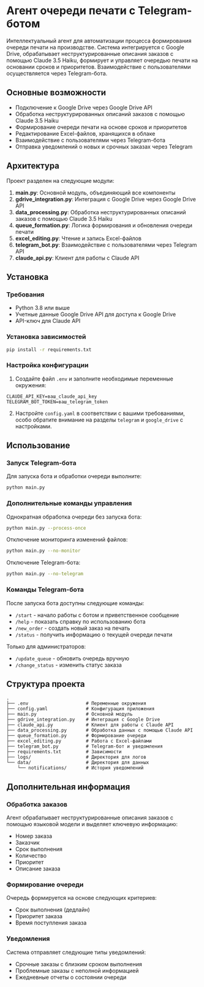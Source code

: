# Агент очереди печати с Telegram-ботом

Интеллектуальный агент для автоматизации процесса формирования очереди печати на производстве. Система интегрируется с Google Drive, обрабатывает неструктурированные описания заказов с помощью Claude 3.5 Haiku, формирует и управляет очередью печати на основании сроков и приоритетов. Взаимодействие с пользователями осуществляется через Telegram-бота.

## Основные возможности

- Подключение к Google Drive через Google Drive API
- Обработка неструктурированных описаний заказов с помощью Claude 3.5 Haiku
- Формирование очереди печати на основе сроков и приоритетов
- Редактирование Excel-файлов, хранящихся в облаке
- Взаимодействие с пользователями через Telegram-бота
- Отправка уведомлений о новых и срочных заказах через Telegram

## Архитектура

Проект разделен на следующие модули:

1. **main.py**: Основной модуль, объединяющий все компоненты
2. **gdrive_integration.py**: Интеграция с Google Drive через Google Drive API
3. **data_processing.py**: Обработка неструктурированных описаний заказов с помощью Claude 3.5 Haiku
4. **queue_formation.py**: Логика формирования и обновления очереди печати
5. **excel_editing.py**: Чтение и запись Excel-файлов
6. **telegram_bot.py**: Взаимодействие с пользователями через Telegram API
7. **claude_api.py**: Клиент для работы с Claude API

## Установка

### Требования

- Python 3.8 или выше
- Учетные данные Google Drive API для доступа к Google Drive
- API-ключ для Claude API

### Установка зависимостей

```bash
pip install -r requirements.txt
```

### Настройка конфигурации

1. Создайте файл `.env` и заполните необходимые переменные окружения:

```
CLAUDE_API_KEY=ваш_claude_api_key
TELEGRAM_BOT_TOKEN=ваш_telegram_token
```

2. Настройте `config.yaml` в соответствии с вашими требованиями, особо обратите внимание на разделы `telegram` и `google_drive` с настройками.

## Использование

### Запуск Telegram-бота

Для запуска бота и обработки очереди выполните:

```bash
python main.py
```

### Дополнительные команды управления

Однократная обработка очереди без запуска бота:
```bash
python main.py --process-once
```

Отключение мониторинга изменений файлов:
```bash
python main.py --no-monitor
```

Отключение Telegram-бота:
```bash
python main.py --no-telegram
```

### Команды Telegram-бота

После запуска бота доступны следующие команды:

- `/start` - начало работы с ботом и приветственное сообщение
- `/help` - показать справку по использованию бота
- `/new_order` - создать новый заказ на печать
- `/status` - получить информацию о текущей очереди печати

Только для администраторов:

- `/update_queue` - обновить очередь вручную
- `/change_status` - изменить статус заказа

## Структура проекта

```
.
├── .env                     # Переменные окружения
├── config.yaml              # Конфигурация приложения
├── main.py                  # Основной модуль
├── gdrive_integration.py    # Интеграция с Google Drive
├── claude_api.py            # Клиент для работы с Claude API
├── data_processing.py       # Обработка данных с помощью Claude API
├── queue_formation.py       # Формирование очереди
├── excel_editing.py         # Работа с Excel-файлами
├── telegram_bot.py          # Telegram-бот и уведомления
├── requirements.txt         # Зависимости
├── logs/                    # Директория для логов
└── data/                    # Директория для данных
    └── notifications/       # История уведомлений
```

## Дополнительная информация

### Обработка заказов

Агент обрабатывает неструктурированные описания заказов с помощью языковой модели и выделяет ключевую информацию:
- Номер заказа
- Заказчик
- Срок выполнения
- Количество
- Приоритет
- Описание заказа

### Формирование очереди

Очередь формируется на основе следующих критериев:
- Срок выполнения (дедлайн)
- Приоритет заказа
- Время поступления заказа

### Уведомления

Система отправляет следующие типы уведомлений:
- Срочные заказы с близким сроком выполнения
- Проблемные заказы с неполной информацией
- Ежедневные отчеты о состоянии очереди
